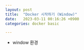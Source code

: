```yaml
---
layout: post
title:  "Docker 시작하기 (Window)"
date:   2023-03-11 00:16:26 +0900
categories: docker basic

---
```


- window 환경